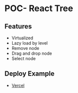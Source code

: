 # POC- React Tree

## Features
- Virtualized
- Lazy load by level
- Remove node
- Drag and drop node
- Select node

## Deploy Example
* [Vercel](https://poc-react-tree-g32kfnh7m-jmserrano-dev.vercel.app)